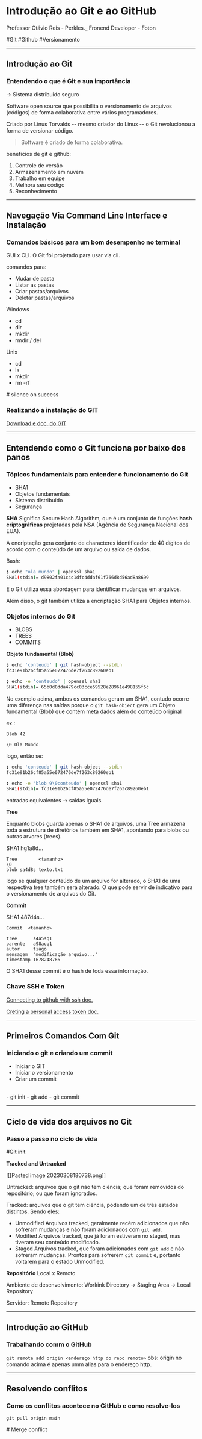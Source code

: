 # Introdução ao Git e ao GitHub

Professor Otávio Reis - Perkles._
Fronend Developer - Foton

#Git #Github #Versionamento 

---

## Introdução ao Git

### Entendendo o que é Git e sua importância

-> Sistema distribuido seguro

Software open source que possibilita o versionamento de arquivos (códigos) de forma colaborativa entre vários programadores.

Criado por Linus Torvalds -- mesmo criador do Linux -- o Git revolucionou a forma de versionar código.

> Software é criado de forma colaborativa.

benefícios de git e github:
1. Controle de versão
2. Armazenamento em nuvem
3. Trabalho em equipe
4. Melhora seu código
5. Reconhecimento

---

## Navegação Via Command Line Interface e Instalação

### Comandos básicos para um bom desempenho no terminal

GUI x CLI.
O Git foi projetado para usar via cli.

comandos para:
- Mudar de pasta
- Listar as pastas
- Criar pastas/arquivos
- Deletar pastas/arquivos

Windows
- cd
- dir
- mkdir
- rmdir / del

Unix
- cd 
- ls
- mkdir
- rm -rf

\# silence on success

### Realizando a instalação do GIT

[Download e doc. do GIT](https://git-scm.com/)

---

## Entendendo como o Git funciona por baixo dos panos

### Tópicos fundamentais para entender o funcionamento do Git

- SHA1
- Objetos fundamentais
- Sistema distribuido
- Segurança

**SHA**
Significa Secure Hash Algorithm, que é um conjunto de funções **hash criptográficas** projetadas pela NSA (Agência de Segurança Nacional dos EUA).

A encriptação gera conjunto de characteres identificador de 40 dígitos de acordo com o conteúdo de um arquivo ou saída de dados.

Bash:
```bash
❯ echo "ola mundo" | openssl sha1
SHA1(stdin)= d9802fa01c4c1dfc4ddaf61f766d8d56ad8a8699
```

E o Git utiliza essa abordagem para identificar mudanças em arquivos.

Além disso, o git também utiliza a encriptação SHA1 para Objetos internos.

### Objetos internos do Git

- BLOBS
- TREES
- COMMITS

**Objeto fundamental (Blob)**

```Bash
❯ echo 'conteudo' | git hash-object --stdin
fc31e91b26cf85a55e072476de7f263c89260eb1

❯ echo -e 'conteudo' | openssl sha1
SHA1(stdin)= 65b0d0dda479cc03cce59528e28961e498155f5c
```

No exemplo acima, ambos os comandos geram um SHA1, contudo ocorre uma diferença nas saídas porque o `git hash-object` gera um Objeto fundamental (Blob) que contém meta dados além do conteúdo original

ex.:
```
Blob 42

\0 Ola Mundo
```

logo, então se:

```Bash
❯ echo 'conteudo' | git hash-object --stdin
fc31e91b26cf85a55e072476de7f263c89260eb1

❯ echo -e 'blob 9\0conteudo' | openssl sha1
SHA1(stdin)= fc31e91b26cf85a55e072476de7f263c89260eb1
```

entradas equivalentes -> saídas iguais.

**Tree**

Enquanto blobs guarda apenas o SHA1 de arquivos, uma Tree armazena toda a estrutura de diretórios também em SHA1, apontando para blobs ou outras arvores (trees).

SHA1 hg1a8d...
```
Tree        <tamanho>
\0
blob sa4d8s texto.txt
```

logo se qualquer conteúdo de um arquivo for alterado, o SHA1 de uma respectiva tree também será alterado. O que pode servir de indicativo para o  versionamento de arquivos do Git.


**Commit**

SHA1 487d4s...
```
Commit  <tamanho>

tree      s4a5sq1
parente   a98acq1
autor     tiago
mensagem  "modificação arquivo..."
timestamp 1678248766
```
O SHA1 desse commit é o hash de toda essa informação.

### Chave SSH e Token

[Connecting to github with ssh doc.](https://docs.github.com/pt/authentication/connecting-to-github-with-ssh/about-ssh)

[Creting a personal access token doc.](https://docs.github.com/pt/authentication/keeping-your-account-and-data-secure/creating-a-personal-access-token)

---

## Primeiros Comandos Com Git
### Iniciando o git e criando um commit

- Iniciar o GIT
- Iniciar o versionamento
- Criar um commit
<br>
- git init
- git add
- git commit 

---

## Ciclo de vida dos arquivos no Git
### Passo a passo no ciclo de vida

\#Git init

**Tracked and Untracked**

![[Pasted image 20230308180738.png]]

Untracked:
arquivos que o git não tem ciência; que foram removidos do repositório; ou que foram ignorados.

Tracked:
arquivos que o git tem ciência, podendo um de três estados distintos. Sendo eles:
- Unmodified
	Arquivos tracked, geralmente recém adicionados que não sofreram mudanças e não foram adicionados com `git add`.
- Modified
	Arquivos tracked, que já foram estiveram no staged, mas tiveram seu conteúdo modificado.
- Staged
	Arquivos tracked, que foram adicionados com `git add` e não sofreram mudanças. Prontos para sofrerem `git commit` e, portanto voltarem para o estado Unmodified.


**Repositório**
Local x Remoto

Ambiente de desenvolvimento:
Workink Directory -> Staging Area -> Local Repository

Servidor:
Remote Repository

---

## Introdução ao GitHub
### Trabalhando comm o GitHub

`git remote add origin <endereço http do repo remoto>`
obs: origin no comando acima é apenas umm alias para o endereço http.

---

## Resolvendo conflitos
### Como os conflitos acontece no GitHub e como resolve-los

`git pull origin main`

\# Merge conflict


